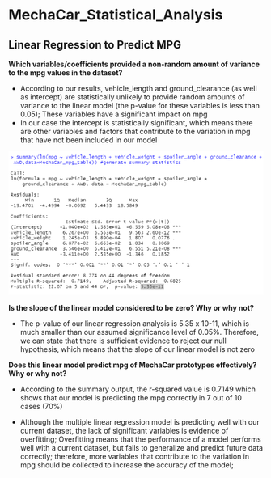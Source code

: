 # MechaCar_Statistical_Analysis

## Linear Regression to Predict MPG

**Which variables/coefficients provided a non-random amount of variance to the mpg values in the dataset?**

- According to our results, vehicle_length  and ground_clearance (as well as intercept) are statistically unlikely to provide random amounts of variance to the linear model (the p-value for these variables is less than 0.05); These variables have a significant impact on mpg
- In our case the intercept is statistically significant, which means there are other variables and factors that contribute to the variation in mpg that have not been included in our model

![Summary_Statistics.png](Resources/Summary_Statistics.png)


**Is the slope of the linear model considered to be zero? Why or why not?**

- The p-value of our linear regression analysis is  5.35 x 10-11, which is much smaller than our assumed significance level of 0.05%. Therefore, we can state that there is sufficient evidence to reject our null hypothesis, which means that the slope of our linear model is not zero

**Does this linear model predict mpg of MechaCar prototypes effectively? Why or why not?**

- According to the summary output, the r-squared value is 0.7149 which shows that our model is predicting the mpg correctly in 7 out of 10 cases (70%)

- Although the multiple linear regression model is predicting well with our current dataset, the lack of significant variables is evidence of overfitting; Overfitting means that the performance of a model performs well with a current dataset, but fails to generalize and predict future data correctly; therefore, more variables that contribute to the variation in mpg should be collected to increase the accuracy of the model;

